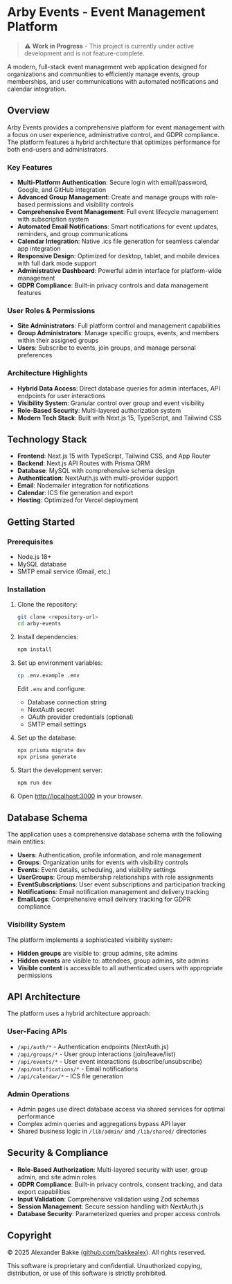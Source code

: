 # Arby Events - Event Management Platform

> ⚠️ **Work in Progress** - This project is currently under active development and is not feature-complete.

A modern, full-stack event management web application designed for organizations and communities to efficiently manage events, group memberships, and user communications with automated notifications and calendar integration.

## Overview

Arby Events provides a comprehensive platform for event management with a focus on user experience, administrative control, and GDPR compliance. The platform features a hybrid architecture that optimizes performance for both end-users and administrators.

### Key Features

- **Multi-Platform Authentication**: Secure login with email/password, Google, and GitHub integration
- **Advanced Group Management**: Create and manage groups with role-based permissions and visibility controls
- **Comprehensive Event Management**: Full event lifecycle management with subscription system
- **Automated Email Notifications**: Smart notifications for event updates, reminders, and group communications
- **Calendar Integration**: Native .ics file generation for seamless calendar app integration
- **Responsive Design**: Optimized for desktop, tablet, and mobile devices with full dark mode support
- **Administrative Dashboard**: Powerful admin interface for platform-wide management
- **GDPR Compliance**: Built-in privacy controls and data management features

### User Roles & Permissions

- **Site Administrators**: Full platform control and management capabilities
- **Group Administrators**: Manage specific groups, events, and members within their assigned groups
- **Users**: Subscribe to events, join groups, and manage personal preferences

### Architecture Highlights

- **Hybrid Data Access**: Direct database queries for admin interfaces, API endpoints for user interactions
- **Visibility System**: Granular control over group and event visibility
- **Role-Based Security**: Multi-layered authorization system
- **Modern Tech Stack**: Built with Next.js 15, TypeScript, and Tailwind CSS

## Technology Stack

- **Frontend**: Next.js 15 with TypeScript, Tailwind CSS, and App Router
- **Backend**: Next.js API Routes with Prisma ORM
- **Database**: MySQL with comprehensive schema design
- **Authentication**: NextAuth.js with multi-provider support
- **Email**: Nodemailer integration for notifications
- **Calendar**: ICS file generation and export
- **Hosting**: Optimized for Vercel deployment

## Getting Started

### Prerequisites

- Node.js 18+
- MySQL database
- SMTP email service (Gmail, etc.)

### Installation

1. Clone the repository:

   ```bash
   git clone <repository-url>
   cd arby-events
   ```

2. Install dependencies:

   ```bash
   npm install
   ```

3. Set up environment variables:

   ```bash
   cp .env.example .env
   ```

   Edit `.env` and configure:
   - Database connection string
   - NextAuth secret
   - OAuth provider credentials (optional)
   - SMTP email settings

4. Set up the database:

   ```bash
   npx prisma migrate dev
   npx prisma generate
   ```

5. Start the development server:

   ```bash
   npm run dev
   ```

6. Open [http://localhost:3000](http://localhost:3000) in your browser.

## Database Schema

The application uses a comprehensive database schema with the following main entities:

- **Users**: Authentication, profile information, and role management
- **Groups**: Organization units for events with visibility controls
- **Events**: Event details, scheduling, and visibility settings
- **UserGroups**: Group membership relationships with role assignments
- **EventSubscriptions**: User event subscriptions and participation tracking
- **Notifications**: Email notification management and delivery tracking
- **EmailLogs**: Comprehensive email delivery tracking for GDPR compliance

### Visibility System

The platform implements a sophisticated visibility system:

- **Hidden groups** are visible to: group admins, site admins
- **Hidden events** are visible to: attendees, group admins, site admins
- **Visible content** is accessible to all authenticated users with appropriate permissions

## API Architecture

The platform uses a hybrid architecture approach:

### User-Facing APIs

- `/api/auth/*` - Authentication endpoints (NextAuth.js)
- `/api/groups/*` - User group interactions (join/leave/list)
- `/api/events/*` - User event interactions (subscribe/unsubscribe)
- `/api/notifications/*` - Email notifications
- `/api/calendar/*` - ICS file generation

### Admin Operations

- Admin pages use direct database access via shared services for optimal performance
- Complex admin queries and aggregations bypass API layer
- Shared business logic in `/lib/admin/` and `/lib/shared/` directories

## Security & Compliance

- **Role-Based Authorization**: Multi-layered security with user, group admin, and site admin roles
- **GDPR Compliance**: Built-in privacy controls, consent tracking, and data export capabilities
- **Input Validation**: Comprehensive validation using Zod schemas
- **Session Management**: Secure session handling with NextAuth.js
- **Database Security**: Parameterized queries and proper access controls

## Copyright

© 2025 Alexander Bakke ([github.com/bakkealex](https://github.com/bakkealex)). All rights reserved.

This software is proprietary and confidential. Unauthorized copying, distribution, or use of this software is strictly prohibited.
